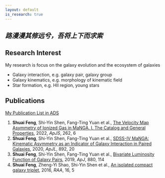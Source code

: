 ```yaml
---
layout: default
is_research: true
---
```


## ***路漫漫其修远兮，吾将上下而求索***

## Research Interest

My research is focus on the galaxy evolution and the ecosystem of galaxies 
- Galaxy interaction, e.g. galaxy pair, galaxy group
- Galaxy kinematics, e.g. morphology of kinematic field
- Star formation, e.g. HII region, young stars

## Publications

[My Publication List in ADS](https://ui.adsabs.harvard.edu/user/libraries/Q_B15QrhSuyevVM7sqkXPQ)

1. **Shuai Feng**, Shi-Yin Shen, Fang-Ting Yuan et al., [The Velocity Map Asymmetry of Ionized Gas in MaNGA. I. The Catalog and General Properties](https://ui.adsabs.harvard.edu/abs/2022arXiv220706050F/abstract), 2022, *ApJS*, 262, 6
2. **Shuai Feng**, Shi-Yin Shen, Fang-Ting Yuan et al., [SDSS-IV MaNGA: Kinematic Asymmetry as an Indicator of Galaxy Interaction in Paired Galaxies](https://ui.adsabs.harvard.edu/abs/2020ApJ...892L..20F/abstract), 2020, *ApJL*, 892, 20
3. **Shuai Feng**, Shi-Yin Shen, Fang-Ting Yuan et al., [Bivariate Luminosity Function of Galaxy Pairs](https://ui.adsabs.harvard.edu/abs/2019ApJ...880..114F/abstract), 2019, *ApJ*, 880, 114
4. **Shuai Feng**, Zheng-Yi Shao, Shi-Yin Shen et al., [An isolated compact galaxy triplet](https://ui.adsabs.harvard.edu/abs/2016RAA....16...72F/abstract), 2016, *RAA*, 16, 5
